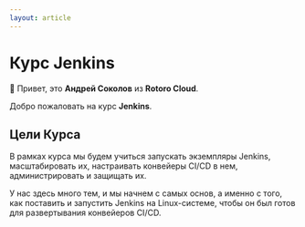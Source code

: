 ```yaml
---
layout: article
---
```


# Курс Jenkins

:wave: Привет, это **Андрей Соколов** из **Rotoro Cloud**.

Добро пожаловать на курс **Jenkins**.

## Цели Курса

В рамках курса мы будем учиться запускать экземпляры Jenkins, масштабировать их, настраивать конвейеры CI/CD в нем, администрировать и защищать их.

У нас здесь много тем, и мы начнем с самых основ, а именно с того, как поставить и запустить Jenkins на Linux-системе, чтобы он был готов для развертывания конвейеров CI/CD.

